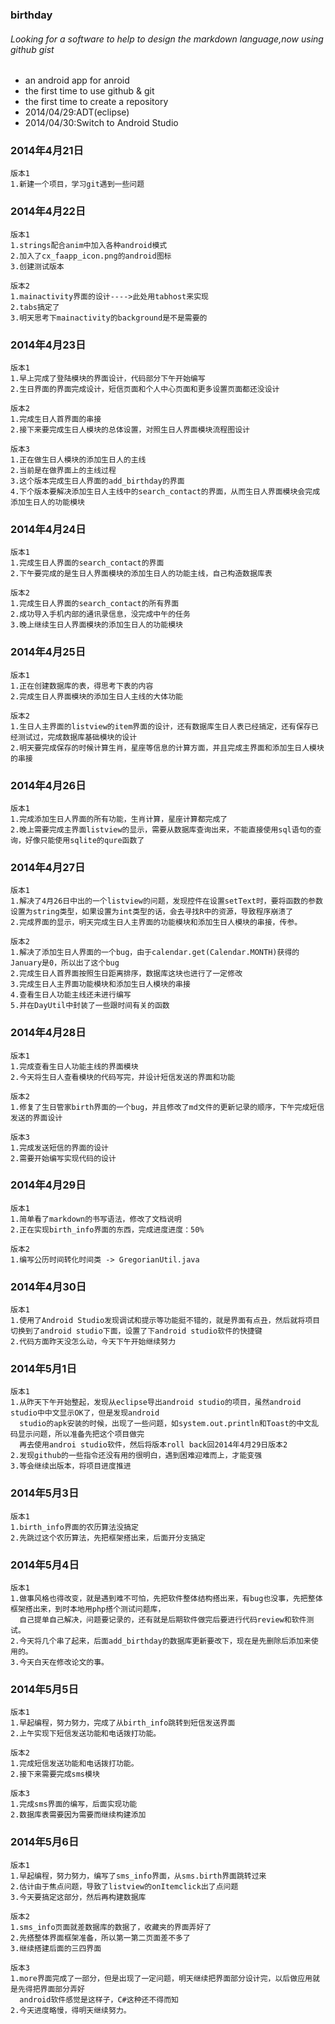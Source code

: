 ### birthday
###### Looking for a software to help to design the markdown language,now using github gist
* an android app for anroid
* the first time to use github & git
* the first time to create a repository
* 2014/04/29:ADT(eclipse) 
* 2014/04/30:Switch to Android Studio


### 2014年4月21日
```
版本1
1.新建一个项目，学习git遇到一些问题
```
### 2014年4月22日
```
版本1
1.strings配合anim中加入各种android模式
2.加入了cx_faapp_icon.png的android图标
3.创建测试版本

版本2
1.mainactivity界面的设计---->此处用tabhost来实现
2.tabs搞定了
3.明天思考下mainactivity的background是不是需要的
```
### 2014年4月23日
```
版本1
1.早上完成了登陆模块的界面设计，代码部分下午开始编写
2.生日界面的界面完成设计，短信页面和个人中心页面和更多设置页面都还没设计

版本2
1.完成生日人首界面的串接
2.接下来要完成生日人模块的总体设置，对照生日人界面模块流程图设计

版本3
1.正在做生日人模块的添加生日人的主线
2.当前是在做界面上的主线过程
3.这个版本完成生日人界面的add_birthday的界面
4.下个版本要解决添加生日人主线中的search_contact的界面，从而生日人界面模块会完成添加生日人的功能模块
```
### 2014年4月24日
```
版本1
1.完成生日人界面的search_contact的界面
2.下午要完成的是生日人界面模块的添加生日人的功能主线，自己构造数据库表

版本2
1.完成生日人界面的search_contact的所有界面
2.成功导入手机内部的通讯录信息，没完成中午的任务
3.晚上继续生日人界面模块的添加生日人的功能模块
```
### 2014年4月25日
```
版本1
1.正在创建数据库的表，得思考下表的内容
2.完成生日人界面模块的添加生日人主线的大体功能

版本2
1.生日人主界面的listview的item界面的设计，还有数据库生日人表已经搞定，还有保存已经测试过，完成数据库基础模块的设计
2.明天要完成保存的时候计算生肖，星座等信息的计算方面，并且完成主界面和添加生日人模块的串接
```
### 2014年4月26日
```
版本1
1.完成添加生日人界面的所有功能，生肖计算，星座计算都完成了
2.晚上需要完成主界面listview的显示，需要从数据库查询出来，不能直接使用sql语句的查询，好像只能使用sqlite的qure函数了
```
### 2014年4月27日
```
版本1
1.解决了4月26日中出的一个listview的问题，发现控件在设置setText时，要将函数的参数设置为string类型，如果设置为int类型的话，会去寻找R中的资源，导致程序崩溃了
2.完成界面的显示，明天完成生日人主界面的功能模块和添加生日人模块的串接，传参。

版本2
1.解决了添加生日人界面的一个bug，由于calendar.get(Calendar.MONTH)获得的January是0，所以出了这个bug
2.完成生日人首界面按照生日距离排序，数据库这块也进行了一定修改
3.完成生日人主界面功能模块和添加生日人模块的串接
4.查看生日人功能主线还未进行编写
5.并在DayUtil中封装了一些跟时间有关的函数
```
### 2014年4月28日
```
版本1
1.完成查看生日人功能主线的界面模块
2.今天将生日人查看模块的代码写完，并设计短信发送的界面和功能

版本2
1.修复了生日管家birth界面的一个bug，并且修改了md文件的更新记录的顺序，下午完成短信发送的界面设计

版本3
1.完成发送短信的界面的设计
2.需要开始编写实现代码的设计
```
### 2014年4月29日
```
版本1
1.简单看了markdown的书写语法，修改了文档说明
2.正在实现birth_info界面的东西，完成进度进度：50%

版本2
1.编写公历时间转化时间类 -> GregorianUtil.java
```
### 2014年4月30日
```
版本1
1.使用了Android Studio发现调试和提示等功能挺不错的，就是界面有点丑，然后就将项目切换到了android studio下面，设置了下android studio软件的快捷键
2.代码方面昨天没怎么动，今天下午开始继续努力
```

### 2014年5月1日
```
版本1
1.从昨天下午开始整起，发现从eclipse导出android studio的项目，虽然android studio中中文显示OK了，但是发现android
  studio的apk安装的时候，出现了一些问题，如system.out.println和Toast的中文乱码显示问题，所以准备先把这个项目做完
  再去使用androi studio软件，然后将版本roll back回2014年4月29日版本2
2.发现github的一些指令还没有用的很明白，遇到困难迎难而上，才能变强
3.等会继续出版本，将项目进度推进
```

### 2014年5月3日
```
版本1
1.birth_info界面的农历算法没搞定
2.先跳过这个农历算法，先把框架搭出来，后面开分支搞定
```

### 2014年5月4日
```
版本1
1.做事风格也得改变，就是遇到难不可怕，先把软件整体结构搭出来，有bug也没事，先把整体框架搭出来，到时本地用php搭个测试问题库，
  自己提单自己解决，问题要记录的，还有就是后期软件做完后要进行代码review和软件测试。
2.今天将几个串了起来，后面add_birthday的数据库更新要改下，现在是先删除后添加来使用的。
3.今天白天在修改论文的事。
```

### 2014年5月5日
```
版本1
1.早起编程，努力努力，完成了从birth_info跳转到短信发送界面
2.上午实现下短信发送功能和电话拨打功能。

版本2
1.完成短信发送功能和电话拨打功能。
2.接下来需要完成sms模块

版本3
1.完成sms界面的编写，后面实现功能
2.数据库表需要因为需要而继续构建添加
```

### 2014年5月6日
```
版本1
1.早起编程，努力努力，编写了sms_info界面，从sms.birth界面跳转过来
2.估计由于焦点问题，导致了listview的onItemclick出了点问题
3.今天要搞定这部分，然后再构建数据库

版本2
1.sms_info页面就差数据库的数据了，收藏夹的界面弄好了
2.先搭整体界面框架准备，所以第一第二页面差不多了
3.继续搭建后面的三四界面

版本3
1.more界面完成了一部分，但是出现了一定问题，明天继续把界面部分设计完，以后做应用就是先得把界面部分弄好
  android软件感觉是这样子，C#这种还不得而知
2.今天进度略慢，得明天继续努力。
```